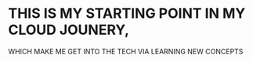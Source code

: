 # THIS IS MY STARTING POINT IN MY CLOUD JOUNERY, 
WHICH MAKE ME GET INTO THE TECH VIA LEARNING NEW CONCEPTS 
